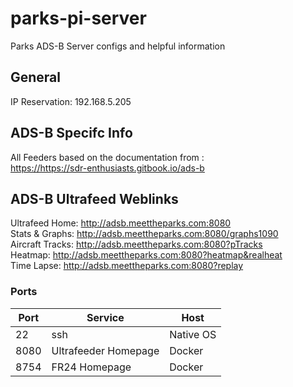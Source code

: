 # parks-pi-server
Parks ADS-B Server configs and helpful information

## General
IP Reservation:  192.168.5.205

## ADS-B Specifc Info 
All Feeders based on the documentation from : <br>
<https://https://sdr-enthusiasts.gitbook.io/ads-b><br>

## ADS-B Ultrafeed Weblinks
Ultrafeed Home: <http://adsb.meettheparks.com:8080> <br>
Stats & Graphs: <http://adsb.meettheparks.com:8080/graphs1090> <br>
Aircraft Tracks: <http://adsb.meettheparks.com:8080?pTracks> <br>
Heatmap: <http://adsb.meettheparks.com:8080?heatmap&realheat> <br>
Time Lapse: <http://adsb.meettheparks.com:8080?replay> <br>


### Ports

|Port|Service|Host|
|---|---|---|
|22|ssh|Native OS|
|8080|Ultrafeeder Homepage|Docker|
|8754|FR24 Homepage|Docker|

